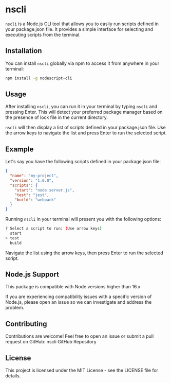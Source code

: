 # nscli

`nscli` is a Node.js CLI tool that allows you to easily run scripts defined in your package.json file. It provides a simple interface for selecting and executing scripts from the terminal.

## Installation

You can install `nscli` globally via npm to access it from anywhere in your terminal:

```bash
npm install -g nodescript-cli
```

## Usage

After installing `nscli`, you can run it in your terminal by typing `nscli` and pressing Enter. This will detect your preferred package manager based on the presence of lock file in the current directory.

`nscli` will then display a list of scripts defined in your package.json file. Use the arrow keys to navigate the list and press Enter to run the selected script.

## Example 

Let's say you have the following scripts defined in your package.json file:

```json
{
  "name": "my-project",
  "version": "1.0.0",
  "scripts": {
    "start": "node server.js",
    "test": "jest",
    "build": "webpack"
  }
}
```

Running `nscli` in your terminal will present you with the following options:

```bash 
? Select a script to run: (Use arrow keys)
  start
> test
  build
```

Navigate the list using the arrow keys, then press Enter to run the selected script.

## Node.js Support

This package is compatible with Node versions higher than 16.x 

If you are experiencing compatibility issues with a specific version of Node.js, please open an issue so we can investigate and address the problem.

## Contributing

Contributions are welcome! Feel free to open an issue or submit a pull request on GitHub: nscli GitHub Repository

## License

This project is licensed under the MIT License - see the LICENSE file for details.

